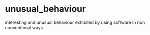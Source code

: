 # unusual_behaviour
interesting and unusual behaviour exhibited by using software in non conventional ways
